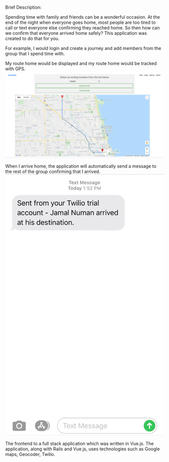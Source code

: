 Brief Description:

Spending time with family and friends can be a wonderful occasion. At the end of the night when everyone goes home, most people are too tired to call or text everyone else confirming they reached home. So then how can we confirm that everyone arrived home safely? This application was created to do that for you. 

For example, I would login and create a journey and add members from the group that I spend time with. 



My route home would be displayed and my route home would be tracked with GPS. 
![](images/Route.png)



When I arrive home, the application will automatically send a message to the rest of the group confirming that I arrived.
![](images/ArrivalScreenshot.jpeg)






The frontend to a full stack application which was written in Vue.js. The application, along with Rails and Vue.js, uses technologies such as Google maps, Geocoder, Twilio. 


